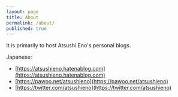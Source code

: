 ```yaml
---
layout: page
title: About
permalink: /about/
published: true
---
```

It is primarily to host Atsushi Eno's personal blogs.

Japanese:

- [https://atsushieno.hatenablog.com](https://atsushieno.hatenablog.com)
- [https://pawoo.net/atsushieno](https://pawoo.net/atsushieno)
- [https://twitter.com/atsushieno](https://twitter.com/atsushieno)
